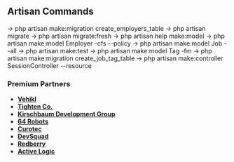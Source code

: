 
## Artisan Commands
-> php artisan make:migration create_employers_table
-> php artisan migrate
-> php artisan migrate:fresh
-> php artisan help make:model
-> php artisan make:model Employer -cfs --policy
-> php artisan make:model Job --all
-> php artisan make:test
-> php artisan make:model Tag -fm
-> php artisan make:migration create_job_tag_table
-> php artisan make:controller SessionController --resource

### Premium Partners

- **[Vehikl](https://vehikl.com)**
- **[Tighten Co.](https://tighten.co)**
- **[Kirschbaum Development Group](https://kirschbaumdevelopment.com)**
- **[64 Robots](https://64robots.com)**
- **[Curotec](https://www.curotec.com/services/technologies/laravel)**
- **[DevSquad](https://devsquad.com/hire-laravel-developers)**
- **[Redberry](https://redberry.international/laravel-development)**
- **[Active Logic](https://activelogic.com)**


